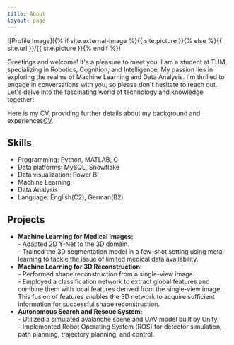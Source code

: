 ```yaml
---
title: About
layout: page
---
```

![Profile Image]({% if site.external-image %}{{ site.picture }}{% else %}{{ site.url }}/{{ site.picture }}{% endif %})

<p></p>
Greetings and welcome! It's a pleasure to meet you. I am a student at TUM, specializing in Robotics, Cognition, and Intelligence. My passion lies in exploring the realms of Machine Learning and Data Analysis. I'm thrilled to engage in conversations with you, so please don't hesitate to reach out. Let's delve into the fascinating world of technology and knowledge together!

<p> Here is my CV, providing further details about my background and experiences<a href="../files/cv.pdf">CV</a>.</p>

<h2>Skills</h2>

<ul class="skill-list">
	<li>Programming: Python, MATLAB, C</li>
	<li>Data platforms: MySQL, Snowflake</li>
	<li>Data visualization: Power BI</li>
	<li>Machine Learning</li>
	<li>Data Analysis</li>
	<li>Language: English(C2), German(B2)</li>
</ul>

<h2>Projects</h2>

<ul>
	<li><strong>Machine Learning for Medical Images:</strong> 
	<br>- Adapted 2D Y-Net to the 3D domain.
	<br>- Trained the 3D segmentation model in a few-shot setting using meta-learning to tackle the issue of limited medical data availability.
    </li>
	<li><strong>Machine Learning for 3D Reconstruction:</strong>
	<br>- Performed shape reconstruction from a single-view image.
	<br>- Employed a classification network to extract global features and combine them with local features derived from the single-view image. This fusion of features enables the 3D network to acquire sufficient information for successful shape reconstruction.
	</li>
	<li><strong>Autonomous Search and Rescue System:</strong>
	<br>- Utilized a simulated avalanche scene and UAV model built by Unity.
	<br>- Implemented Robot Operating System (ROS) for detector simulation, path planning, trajectory planning, and control.
	</li>
</ul>
